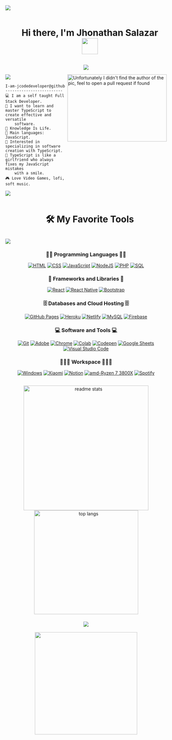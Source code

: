 <!--horizontal divider(gradiant)-->
<img src="https://user-images.githubusercontent.com/73097560/115834477-dbab4500-a447-11eb-908a-139a6edaec5c.gif">

<!--h1 without bottom border-->

<div id="user-content-toc">
  <ul align="center">
    <summary><h1 style="display: inline-block">Hi there, I'm Jhonathan Salazar <img width="50px" src="https://github.com/Tarikul-Islam-Anik/Animated-Fluent-Emojis/blob/master/Emojis/Hand%20gestures/Waving%20Hand%20Light%20Skin%20Tone.png"></h1></summary>
  </ul>
</div>

<p align="center">
  <a href="https://github.com/DenverCoder1/readme-typing-svg"><img src="https://readme-typing-svg.herokuapp.com?lines=Selft-Taught+;Full+Stack+Web+Developer;Freelancer;JS%20|%20TS%20|%20Enthusiastic;🌱%20Knowledge%20Is%20Life%20🌱;Always%20learning%20new%20things&center=true&width=380&height=45&" ></a>
</p>

<img src="https://user-images.githubusercontent.com/73097560/115834477-dbab4500-a447-11eb-908a-139a6edaec5c.gif">

<img align="right" src="https://cdna.artstation.com/p/assets/images/images/028/102/058/original/pixel-jeff-matrix-s.gif?1593487263" alt="Unfortunately I didn't find the author of the pic, feel to open a pull request if found" height="210" width="310" />


```
I-am-jcodedeveloper@github
-------------------------
💻 I am a self taught Full Stack Developer.
📝 I want to learn and master TypeScript to create effective and versatile
    software.
🌱 Knowledge Is Life.
🌟 Main languages: JavaScript.
🚩 Interested in specializing in software creation with TypeScript.
💖 TypeScript is like a girlfriend who always fixes my JavaScript mistakes
    with a smile.
🎮 Love Video Games, lofi, soft music.
```

<img src="https://user-images.githubusercontent.com/73097560/115834477-dbab4500-a447-11eb-908a-139a6edaec5c.gif">

<div id="user-content-toc">
  <ul align="center">
    <summary><h1 style="display: inline-block">🛠️ My Favorite Tools</h1></summary>
  </ul>
</div>
<img src="https://user-images.githubusercontent.com/73097560/115834477-dbab4500-a447-11eb-908a-139a6edaec5c.gif">

<div align="center">
<h3>👨‍💻 Programming Languages 👨‍💻</h3>

<p>
    <a href="https://github.com/search?q=user%3ADenverCoder1+is%3Arepo+language%3Ahtml"><img alt="HTML" src="https://img.shields.io/badge/HTML%20-%23E34F26.svg?logo=html5&logoColor=white"></a>
    <a href="https://github.com/search?q=user%3ADenverCoder1+is%3Arepo+language%3Acss"><img alt="CSS" src="https://img.shields.io/badge/CSS%20-%231572B6.svg?logo=css3&logoColor=white"></a>
    <a href="https://github.com/search?q=user%3ADenverCoder1+is%3Arepo+language%3Ajavascript"><img alt="JavaScript" src="https://img.shields.io/badge/JavaScript%20-%23F7DF1E.svg?logo=javascript&logoColor=black"></a>
    <a href="https://github.com/search?q=user%3ADenverCoder1+is%3Arepo+language%3Ajavascript"><img alt="NodeJS" src="https://img.shields.io/badge/Node.js%20-%2343853D.svg?logo=node.js&logoColor=white"></a>
    <a href="https://github.com/search?q=user%3ADenverCoder1+is%3Arepo+language%3Aphp"><img alt="PHP" src="https://img.shields.io/badge/PHP-%23777BB4.svg?logo=php&logoColor=white"></a>
    <a href="https://github.com/search?q=user%3ADenverCoder1+is%3Arepo+language%3Asql"><img alt="SQL" src="https://img.shields.io/badge/SQL%20-%23025E8C.svg?logo=amazon-dynamodb&logoColor=white"></a>

<h3> 🧰 Frameworks and Libraries 🧰 </h3>

<p>
    <a href="#"><img alt="React" src="https://img.shields.io/badge/React-20232a.svg?logo=react&logoColor=61DAFB"></a>
    <a href="#"><img alt="React Native" src="https://img.shields.io/badge/React_Native-20232a.svg?logo=react&logoColor=61DAFB"></a>
    <a href="#"><img alt="Bootstrap" src="https://img.shields.io/badge/Bootstrap-563D7C.svg?logo=bootstrap&logoColor=white"></a>

</p>

<h3> 🗄️ Databases and Cloud Hosting 🗄️</h3>

<p>
    <a href="#"><img alt="GitHub Pages" src="https://img.shields.io/badge/GitHub%20Pages-%23327FC7.svg?logo=github&logoColor=white"></a>
    <a href="#"><img alt="Heroku" src="https://img.shields.io/badge/Heroku%20-%23430098.svg?logo=heroku&logoColor=white"></a>
    <a href="#"><img alt="Netlify" src="https://img.shields.io/badge/Netlify-00C7B7.svg?logo=Netlify&logoColor=white"></a>
    <a href="#"><img alt="MySQL" src="https://img.shields.io/badge/mysql-00000f.svg?logo=mysql&logoColor=white"></a>
    <a href="#"><img alt="Firebase" src ="https://img.shields.io/badge/Firebase-%23316192.svg?logo=firebase&logoColor=white"></a>
</p>

<h3> 💻 Software and Tools 💻</h3>

<p>
    <a href="#"><img alt="Git" src="https://img.shields.io/badge/Git%20-%23F05033.svg?logo=git&logoColor=white"></a>
    <a href="#"><img alt="Adobe" src="https://img.shields.io/badge/Adobe%20-%23FF0000.svg?logo=adobe&logoColor=white"></a>
    <a href="#"><img alt="Chrome" src="https://img.shields.io/badge/Chrome-3DDC84?logo=google-chrome&logoColor=white"></a>
    <a href="#"><img alt="Colab" src="https://img.shields.io/badge/Colab-00b56a.svg?logo=google-colab&logoColor=white"></a>
    <a href="#"><img alt="Codepen" src="https://img.shields.io/badge/Codepen-000000.svg?logo=codepen&logoColor=white"></a>
    <a href="#"><img alt="Google Sheets" src="https://img.shields.io/badge/Google%20Sheets%20-%2334A853.svg?logo=google%20sheets&logoColor=white"></a>
    <a href="#"><img alt="Visual Studio Code" src="https://img.shields.io/badge/Visual%20Studio%20Code-0078d7.svg?logo=visual-studio-code&logoColor=white"></a>
</p>

<h3> 👨🏽‍💻 Workspace 👨🏽‍💻 </h3>
<p>
    <a href="#"><img alt="Windows" src="https://img.shields.io/badge/windows-0078D6?logo=windows&logoColor=white"></a>
    <a href="#"><img alt="Xiaomi" src="https://img.shields.io/badge/Xiaomi-FF4200.svg?logo=Xiaomi&logoColor=white"></a>
    <a href="#"><img alt="Notion" src="https://img.shields.io/badge/Notion-FFF.svg?logo=Notion&logoColor=black"></a>
    <a href="#"><img alt="amd-Ryzen 7 3800X" src="https://img.shields.io/badge/amd-Ryzen 7 3800X-ED1C24.svg?logo=amd&logoColor=white"></a>
    <a href="#"><img alt="Spotify" src="https://img.shields.io/badge/spotify-1ED760.svg?logo=spotify&logoColor=white"></a>
</p>
</div>

<br>
<div align="center">
  <img width=390 src="https://github-readme-stats.vercel.app/api?username=jcodedeveloper&count_private=true&show_icons=true&theme=react&rank_icon=github&border_radius=10" alt="readme stats" />
  <br/>
  <img width=325 align="center" src="https://github-readme-stats.vercel.app/api/top-langs/?username=jcodedeveloper&hide=HTML&langs_count=8&layout=compact&theme=react&border_radius=10&size_weight=0.5&count_weight=0.5&exclude_repo=github-readme-stats" alt="top langs" />
</div>

<h3 align="center">
  <img src="https://readme-typing-svg.herokuapp.com/?font=Righteous&size=25&center=true&vCenter=true&width=500&height=70&duration=4000&lines=Thanks+for+visiting!+✌️;+Shoot+me+a+message+on+Instagram!;I'm+always+down+to+collab+:)">
</h3>

<p align="center">
  <img style="width:20rem; height:auto" src="https://media3.giphy.com/media/v1.Y2lkPTc5MGI3NjExcjByd3BsNnk0YWswZmhjbjlxNnhmaWtva3JsZzhodWVqNmt3M2s3eCZlcD12MV9pbnRlcm5hbF9naWZfYnlfaWQmY3Q9Zw/U1gOlM58q7UoaTbszx/source.gif"/>
</p>

